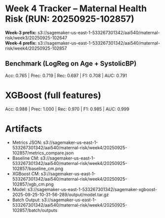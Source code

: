 # Week 4 Tracker – Maternal Health Risk (RUN: 20250925-102857)

**Week-3 prefix:** s3://sagemaker-us-east-1-533267301342/aai540/maternal-risk/week3/20250925-102647  
**Week-4 prefix:** s3://sagemaker-us-east-1-533267301342/aai540/maternal-risk/week4/20250925-102857

## Benchmark (LogReg on Age + SystolicBP)
Acc: 0.765 | Prec: 0.719 | Rec: 0.697 | F1: 0.708 | AUC: 0.791

# XGBoost (full features)
Acc: 0.988 | Prec: 1.000 | Rec: 0.970 | F1: 0.985 | AUC: 0.999

# Artifacts
- Metrics JSON: s3://sagemaker-us-east-1-533267301342/aai540/maternal-risk/week4/20250925-102857/metrics_compare.json
- Baseline CM:  s3://sagemaker-us-east-1-533267301342/aai540/maternal-risk/week4/20250925-102857/baseline_cm.png
- XGBoost CM:   s3://sagemaker-us-east-1-533267301342/aai540/maternal-risk/week4/20250925-102857/xgb_cm.png
- Model:        s3://sagemaker-us-east-1-533267301342/sagemaker-xgboost-2025-09-25-10-31-56-289/output/model.tar.gz
- Batch Output: s3://sagemaker-us-east-1-533267301342/aai540/maternal-risk/week4/20250925-102857/batch/outputs

